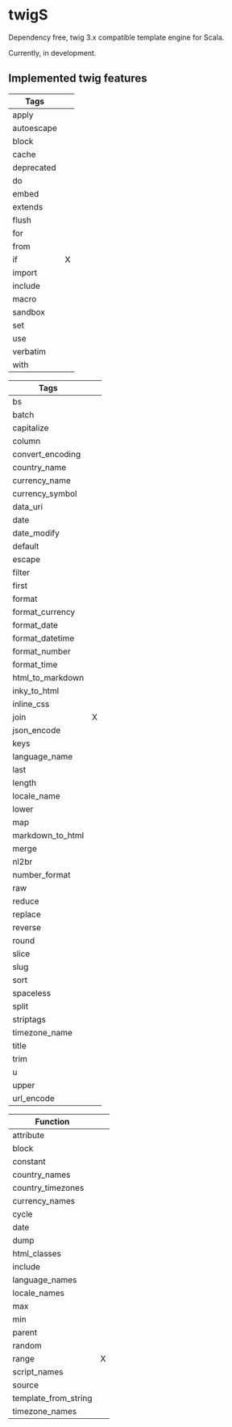 # twigS

Dependency free, twig 3.x compatible template engine for Scala.

Currently, in development.

## Implemented twig features
| Tags       |     |
|------------|-----|
| apply      |     |
| autoescape |     |
| block      |     |
| cache      |     |
| deprecated |     |
| do         |     |
| embed      |     |
| extends    |     |
| flush      |     |
| for        |     |
| from       |     |
| if         | X   |
| import     |     |
| include    |     |
| macro      |     |
| sandbox    |     |
| set        |     |
| use        |     |
| verbatim   |     |
| with       |     |

| Tags             |     |
|------------------|-----|
| bs               |     |
| batch            |     |
| capitalize       |     |
| column           |     |
| convert_encoding |     |
| country_name     |     |
| currency_name    |     |
| currency_symbol  |     |
| data_uri         |     |
| date             |     |
| date_modify      |     |
| default          |     |
| escape           |     |
| filter           |     |
| first            |     |
| format           |     |
| format_currency  |     |
| format_date      |     |
| format_datetime  |     |
| format_number    |     |
| format_time      |     |
| html_to_markdown |     |
| inky_to_html     |     |
| inline_css       |     |
| join             | X   |
| json_encode      |     |
| keys             |     |
| language_name    |     |
| last             |     |
| length           |     |
| locale_name      |     |
| lower            |     |
| map              |     |
| markdown_to_html |     |
| merge            |     |
| nl2br            |     |
| number_format    |     |
| raw              |     |
| reduce           |     |
| replace          |     |
| reverse          |     |
| round            |     |
| slice            |     |
| slug             |     |
| sort             |     |
| spaceless        |     |
| split            |     |
| striptags        |     |
| timezone_name    |     |
| title            |     |
| trim             |     |
| u                |     |
| upper            |     |
| url_encode       |     |


| Function             |     |
|----------------------|-----|
| attribute            |     |
| block                |     |
| constant             |     |
| country_names        |     |
| country_timezones    |     |
| currency_names       |     |
| cycle                |     |
| date                 |     |
| dump                 |     |
| html_classes         |     |
| include              |     |
| language_names       |     |
| locale_names         |     |
| max                  |     |
| min                  |     |
| parent               |     |
| random               |     |
| range                | X   |
| script_names         |     |
| source               |     |
| template_from_string |     |
| timezone_names       |     |
